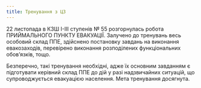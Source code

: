 ```yaml
---
title: Тренування з ЦЗ
---
```


22 листопада в КЗШ І-ІІІ ступенів № 55 розгорнулась робота ПРИЙМАЛЬНОГО ПУНКТУ ЕВАКУАЦІЇ. Залучено до тренувань весь особовий склад ППЕ, здійснено постановку завдань на виконання евакозаходів, перевірено виконання розподілених функціональних обов’язків, тощо.

Безперечно, такі тренування необхідні, адже їх основним завданням є підготувати керівний склад ППЕ до дій у разі надзвичайних ситуацій, що супроводжується евакуацією населення. Мета тренування досягнута.

<slideshow></slideshow>
